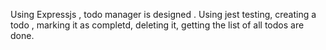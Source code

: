 

Using Expressjs , todo manager is designed . Using jest testing, creating a todo , marking it as completd, deleting it, getting the list of all todos are done.
